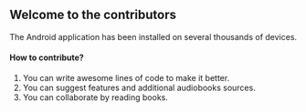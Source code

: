 ## Welcome to the contributors

The Android application has been installed on several thousands of devices.

#### How to contribute?

1. You can write awesome lines of code to make it better.
2. You can suggest features and additional audiobooks sources.
3. You can collaborate by reading books.
